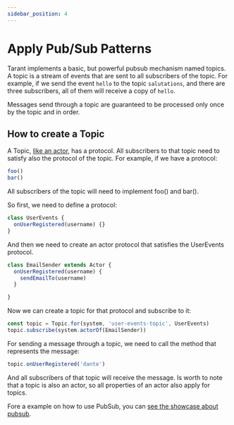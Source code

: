 ```yaml
---
sidebar_position: 4
---
```


# Apply Pub/Sub Patterns

Tarant implements a basic, but powerful pubsub mechanism named topics. A topic is a stream of events that are sent to 
all subscribers of the topic. For example, if we send the event `hello` to the topic `salutations`, and there are 
three subscribers, all of them will receive a copy of `hello`.

Messages send through a topic are guaranteed to be processed only once by the topic and in order.

## How to create a Topic

A Topic, [like an actor](/tutorial/how-to-create-an-actor), has a protocol. All subscribers to that topic need to satisfy also
the protocol of the topic. For example, if we have a protocol:

```js
foo()
bar()
```

All subscribers of the topic will need to implement foo() and bar().

So first, we need to define a protocol:

```js
class UserEvents {
  onUserRegistered(username) {}
}
```

And then we need to create an actor protocol that satisfies the UserEvents protocol.

```js
class EmailSender extends Actor {
  onUserRegistered(username) {
    sendEmailTo(username)
  }

}
```

Now we can create a topic for that protocol and subscribe to it:

```js
const topic = Topic.for(system, 'user-events-topic', UserEvents)
topic.subscribe(system.actorOf(EmailSender))
```

For sending a message through a topic, we need to call the method that represents the message:

```js
topic.onUserRegistered('dante')
```

And all subscribers of that topic will receive the message. Is worth to note that a topic is also an actor,
so all properties of an actor also apply for topics.

Fore a example on how to use PubSub, you can [see the showcase about pubsub](/showcases/pub-sub).